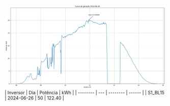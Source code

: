 ![My Image](26_06_2024-S1_BL15.png)
| Inversor | Dia | Potência | kWh    |
| -------- | --- | -------- | ------ |
| S1_BL15       | 2024-06-26  | 50       | 122.40 |